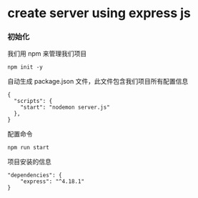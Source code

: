 # create server using express js

### 初始化

我们用 npm 来管理我们项目

```
npm init -y
```

自动生成 package.json 文件，此文件包含我们项目所有配置信息

```
{
  "scripts": {
    "start": "nodemon server.js"
  },
}
```

配置命令

```
npm run start
```

项目安装的信息

```
"dependencies": {
    "express": "^4.18.1"
}
```


